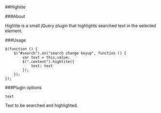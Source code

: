 ##Highlite

###About

Highlite is a small jQuery plugin that highlights searched text in the selected 
element.

###Usage

```
$(function () {
    $("#search").on("search change keyup", function () {
        var text = this.value;
        $(".content").highlite({
            text: text
        });
    });
});
```

###Plugin options

```
text
```
Text to be searched and highlighted. 